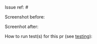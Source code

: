 Issue ref: #

Screenshot before:


Screenhot after:


How to run test(s) for this pr (see [testing]([url](https://docs.subscribie.co.uk/docs/architecture/testing/)https://docs.subscribie.co.uk/docs/architecture/testing/)):
